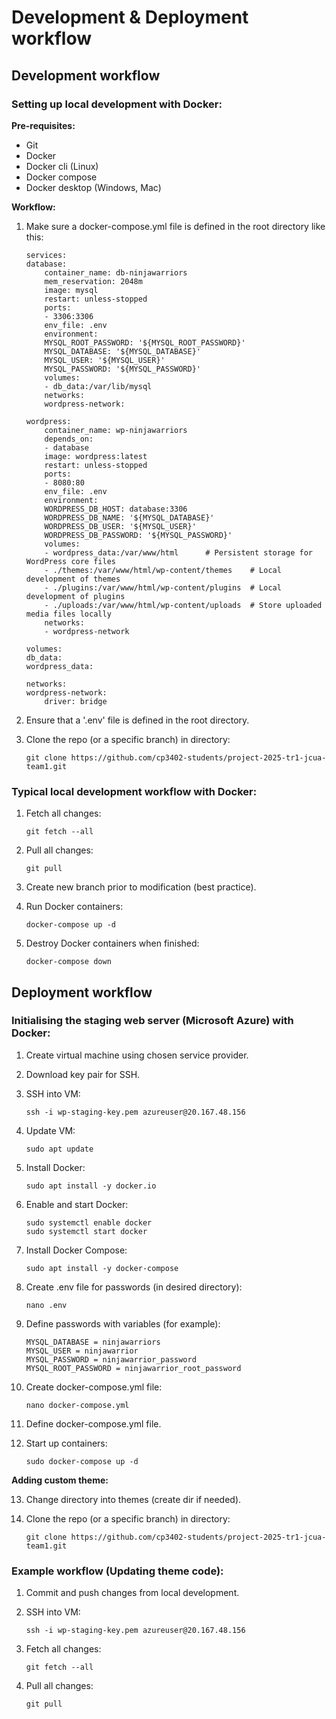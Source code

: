 # Development & Deployment workflow

## Development workflow

### Setting up local development with Docker:
**Pre-requisites:**
- Git
- Docker
- Docker cli (Linux)
- Docker compose
- Docker desktop (Windows, Mac)

**Workflow:**
1. Make sure a docker-compose.yml file is defined in the root directory like this:
    ```
    services:
    database:
        container_name: db-ninjawarriors
        mem_reservation: 2048m
        image: mysql
        restart: unless-stopped
        ports:
        - 3306:3306
        env_file: .env
        environment:
        MYSQL_ROOT_PASSWORD: '${MYSQL_ROOT_PASSWORD}'
        MYSQL_DATABASE: '${MYSQL_DATABASE}'
        MYSQL_USER: '${MYSQL_USER}'
        MYSQL_PASSWORD: '${MYSQL_PASSWORD}'
        volumes:
        - db_data:/var/lib/mysql
        networks:
        wordpress-network:

    wordpress:
        container_name: wp-ninjawarriors
        depends_on:
        - database
        image: wordpress:latest
        restart: unless-stopped
        ports:
        - 8080:80
        env_file: .env
        environment:
        WORDPRESS_DB_HOST: database:3306
        WORDPRESS_DB_NAME: '${MYSQL_DATABASE}'
        WORDPRESS_DB_USER: '${MYSQL_USER}'
        WORDPRESS_DB_PASSWORD: '${MYSQL_PASSWORD}'
        volumes:
        - wordpress_data:/var/www/html      # Persistent storage for WordPress core files
        - ./themes:/var/www/html/wp-content/themes    # Local development of themes
        - ./plugins:/var/www/html/wp-content/plugins  # Local development of plugins
        - ./uploads:/var/www/html/wp-content/uploads  # Store uploaded media files locally
        networks:
        - wordpress-network
        
    volumes:
    db_data: 
    wordpress_data:

    networks:
    wordpress-network:
        driver: bridge

    ```

2. Ensure that a '.env' file is defined in the root directory.

3. Clone the repo (or a specific branch) in directory:
    ```
    git clone https://github.com/cp3402-students/project-2025-tr1-jcua-team1.git
    ```

### Typical local development workflow with Docker:
1. Fetch all changes:
    ```
    git fetch --all
    ```

2. Pull all changes:
    ```
    git pull
    ```

3. Create new branch prior to modification (best practice).

4. Run Docker containers:
    ```
    docker-compose up -d
    ```

5. Destroy Docker containers when finished:
    ```
    docker-compose down
    ```

## Deployment workflow

### Initialising the staging web server (Microsoft Azure) with Docker:

1. Create virtual machine using chosen service provider.

2. Download key pair for SSH.

3. SSH into VM:
    ```
    ssh -i wp-staging-key.pem azureuser@20.167.48.156
    ```

4. Update VM:
    ```
    sudo apt update
    ```

5. Install Docker:
    ```
    sudo apt install -y docker.io
    ```

6. Enable and start Docker:
    ```
    sudo systemctl enable docker
    sudo systemctl start docker
    ```

7. Install Docker Compose:
    ```
    sudo apt install -y docker-compose
    ```

8. Create .env file for passwords (in desired directory):
    ```
    nano .env
    ```

9. Define passwords with variables (for example):
    ```
    MYSQL_DATABASE = ninjawarriors
    MYSQL_USER = ninjawarrior
    MYSQL_PASSWORD = ninjawarrior_password
    MYSQL_ROOT_PASSWORD = ninjawarrior_root_password
    ```

10. Create docker-compose.yml file:
    ```
    nano docker-compose.yml
    ```

11. Define docker-compose.yml file.

12. Start up containers:
    ```
    sudo docker-compose up -d
    ```

**Adding custom theme:**

13. Change directory into themes (create dir if needed).

14. Clone the repo (or a specific branch) in directory:
    ```
    git clone https://github.com/cp3402-students/project-2025-tr1-jcua-team1.git
    ```

### Example workflow (Updating theme code):

1. Commit and push changes from local development.

2. SSH into VM:
    ```
    ssh -i wp-staging-key.pem azureuser@20.167.48.156
    ```
    
3. Fetch all changes:
    ```
    git fetch --all
    ```

4. Pull all changes:
    ```
    git pull
    ```